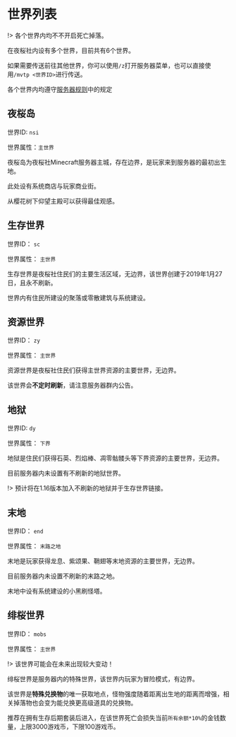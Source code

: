 # 世界列表

!> 各个世界内均不不开启死亡掉落。

在夜桜社内设有多个世界，目前共有6个世界。

如果需要传送前往其他世界，你可以使用`/z`打开服务器菜单，也可以直接使用`/mvtp <世界ID>`进行传送。

各个世界内均遵守[服务器规则](NS_Server/rules.md)中的规定

## 夜桜岛

世界ID: `nsi`

世界属性：`主世界`

夜桜岛为夜桜社Minecraft服务器主城，存在边界，是玩家来到服务器的最初出生地。

此处设有系统商店与玩家商业街。

从樱花树下仰望主殿可以获得最佳观感。

## 生存世界

世界ID： `sc`

世界属性： `主世界`

生存世界是夜桜社住民们的主要生活区域，无边界，该世界创建于2019年1月27日，且永不刷新。

世界内有住民所建设的聚落或零散建筑与系统建设。

## 资源世界

世界ID： `zy`

世界属性： `主世界`

资源世界是夜桜社住民们获得主世界资源的主要世界，无边界。

该世界会**不定时刷新**，请注意服务器群内公告。

## 地狱

世界ID: `dy`

世界属性： `下界`

地狱是住民们获得石英、烈焰棒、凋零骷髅头等下界资源的主要世界，无边界。

目前服务器内未设置有不刷新的地狱世界。

!> 预计将在1.16版本加入不刷新的地狱并于生存世界链接。

## 末地

世界ID： `end`

世界属性： `末路之地`

末地是玩家获得龙息、紫颂果、鞘翅等末地资源的主要世界，无边界。

目前服务器内未设置不刷新的末路之地。

末地中设有系统建设的小黑刷怪塔。

## 绯桜世界

世界ID： `mobs`

世界属性： `主世界`

!> 该世界可能会在未来出现较大变动！

绯桜世界是服务器内的特殊世界，该世界内玩家为冒险模式，有边界。

该世界是**特殊兑换物**的唯一获取地点，怪物强度随着距离出生地的距离而增强，相关掉落物也会变为能兑换更高级道具的兑换物。

推荐在拥有生存后期套装后进入，在该世界死亡会损失当前`所有余额*10%`的金钱数量，上限3000游戏币，下限100游戏币。
